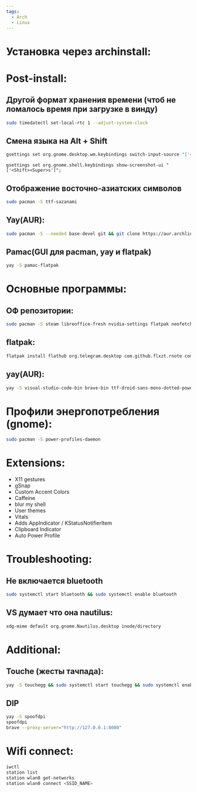 ```yaml
---
tags:
  - Arch
  - Linux
---
```

# Установка через archinstall:

# Post-install:
## Другой формат хранения времени (чтоб не ломалось время при загрузке в винду)
```zsh title="terminal"
sudo timedatectl set-local-rtc 1 --adjust-system-clock
```
## Смена языка на Alt + Shift
```zsh title="terminal"
gsettings set org.gnome.desktop.wm.keybindings switch-input-source "['<Alt>Shift_L']";gsettings set org.gnome.desktop.wm.keybindings switch-input-source-backward "['<Shift>Alt_L']"
```

```
gsettings set org.gnome.shell.keybindings show-screenshot-ui "['<Shift><Super>s']";
```
## Отображение восточно-азиатских символов
```zsh title="terminal"
sudo pacman -S ttf-sazanami
```
## Yay(AUR):
```zsh title="terminal"
sudo pacman -S --needed base-devel git && git clone https://aur.archlinux.org/yay.git && cd yay && makepkg -si
```
## Pamac(GUI для pacman, yay и flatpak)
```zsh title="terminal"
yay -S pamac-flatpak
```
# Основные программы:
## ОФ репозитории: 
```zsh title="terminal"
sudo pacman -S steam libreoffice-fresh nvidia-settings flatpak neofetch docker-compose
```
## flatpak:
```zsh title="terminal"
flatpak install flathub org.telegram.desktop com.github.flxzt.rnote com.mattjakeman.ExtensionManager io.github.purplehorrorrus.Meridius md.obsidian.Obsidian com.discordapp.Discord com.dec05eba.gpu_screen_recorder com.github.tenderowl.frog io.github.vikdevelop.SaveDesktop
```
## yay(AUR): 
```zsh title="terminal"
yay -S visual-studio-code-bin brave-bin ttf-droid-sans-mono-dotted-powerline-git docker-desktop
```
# Профили энергопотребления (gnome):
```zsh title="terminal"
sudo pacman -S power-profiles-daemon
```
# Extensions:
- X11 gestures
- gSnap
- Custom Accent Colors
- Caffeine
- blur my shell
- User themes
- Vitals
- Adds AppIndicator / KStatusNotifierItem
- Clipboard Indicator
- Auto Power Profile

# Troubleshooting:
## Не включается bluetooth
```zsh title="terminal"
sudo systemctl start bluetooth && sudo systemctl enable bluetooth
```
## VS думает что она nautilus:
```zsh title="terminal"
xdg-mime default org.gnome.Nautilus.desktop inode/directory
```
# Additional:
## Touche (жесты тачпада):
```zsh title="terminal"
yay -S touchegg && sudo systemctl start touchegg && sudo systemctl enable touchegg
```
## DIP
```zsh title="terminal"
yay -S spoofdpi
spoofdpi
brave --proxy-server="http://127.0.0.1:8080"
```
# Wifi connect:
```zsh title="terminal"
iwctl
station list
station wlan0 get-networks
station wlan0 connect <SSID_NAME>
```
